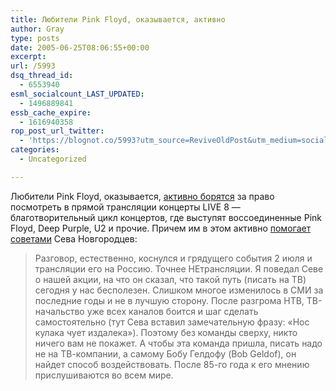 ```yaml
---
title: Любители Pink Floyd, оказывается, активно
author: Gray
type: posts
date: 2005-06-25T08:06:55+00:00
excerpt:
url: /5993
dsq_thread_id:
  - 6553940
esml_socialcount_LAST_UPDATED:
  - 1496889841
essb_cache_expire:
  - 1616940358
rop_post_url_twitter:
  - 'https://blognot.co/5993?utm_source=ReviveOldPost&utm_medium=social&utm_campaign=ReviveOldPost'
categories:
  - Uncategorized

---
```








Любители Pink Floyd, оказывается, <a href="http://pink-floyd.ru/archive/2005/Jun/23/live8_russian_broadcasting.html" target="_blank">активно борятся</a> за право посмотреть в прямой трансляции концерты LIVE 8 &#8212; благотворительный цикл концертов, где выступят воссоединенные Pink Floyd, Deep Purple, U2 и прочие. Причем им в этом активно <a href="http://pink-floyd.ru/archive/2005/Jun/24/Seva_with_us.html" target="_blank">помогает советами</a> Сева Новгородцев:

> Разговор, естественно, коснулся и грядущего события 2 июля и трансляции его на Россию. Точнее НЕтрансляции. Я поведал Севе о нашей акции, на что он сказал, что такой путь (писать на ТВ) сегодня у нас бесполезен. Слишком многое изменилось в СМИ за последние годы и не в лучшую сторону. После разгрома НТВ, ТВ-начальство уже всех каналов боится и шаг сделать самостоятельно (тут Сева вставил замечательную фразу: &#171;Нос кулака чует издалека&#187;). Поэтому без команды сверху, никто ничего вам не покажет. А чтобы эта команда пришла, писать надо не на ТВ-компании, а самому Бобу Гелдофу (Bob Geldof), он найдет способ воздействовать. После 85-го года к его мнению прислушиваются во всем мире.